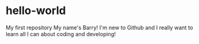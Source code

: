 # hello-world
My first repository
My name's Barry! I'm new to Github and I really want to learn all I can about coding and developing!
